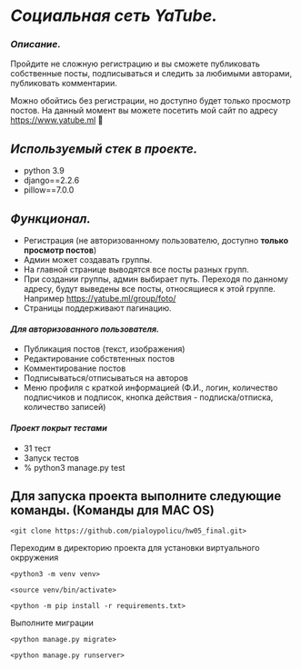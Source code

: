 # _Социальная сеть YaTube._

### _Описание._
Пройдите не сложную регистрацию и вы сможете публиковать собственные посты, подписываться и следить за любимыми авторами, публиковать комментарии.

Можно обойтись без регистрации, но доступно будет только просмотр постов.
На данный момент вы можете посетить мой сайт по адресу https://www.yatube.ml 🙂

## _Используемый стек в проекте._

- python 3.9
- django==2.2.6
- pillow==7.0.0

## _Функционал._
- Регистрация (не авторизованному пользователю, доступно **только просмотр постов**)
- Админ может создавать группы.
- На главной странице выводятся все посты разных групп.
- При создании группы, админ выбирает путь. Переходя по данному адресу, будут выведены все посты, относящиеся к этой группе. Например https://yatube.ml/group/foto/
- Страницы поддерживают пагинацию.
#### _Для авторизованного пользователя._
- Публикация постов (текст, изображения)
- Редактирование собствтенных постов
- Комментирование постов
- Подписываться/отписываться на авторов
- Меню профиля с краткой информацией (Ф.И., логин, количество подписчиков и подписок, кнопка действия - подписка/отписка, количество записей)
#### _Проект покрыт тестами_
- 31 тест
- Запуск тестов
- % python3 manage.py test


## Для запуска проекта выполните следующие команды. (Команды для  MAC OS) 
`<git clone https://github.com/pialoypolicu/hw05_final.git>`

Переходим в директорию проекта для установки виртуального окрружения

`<python3 -m venv venv>`

`<source venv/bin/activate>`

`<python -m pip install -r requirements.txt>`

Выполните миграции

`<python manage.py migrate>`

`<python manage.py runserver>`



